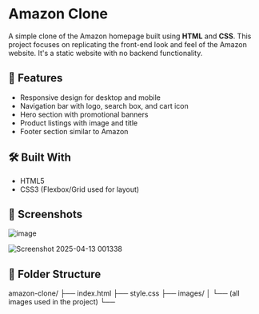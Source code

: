# Amazon Clone

A simple clone of the Amazon homepage built using **HTML** and **CSS**. This project focuses on replicating the front-end look and feel of the Amazon website. It's a static website with no backend functionality.

## 🚀 Features

- Responsive design for desktop and mobile
- Navigation bar with logo, search box, and cart icon
- Hero section with promotional banners
- Product listings with image and title
- Footer section similar to Amazon

## 🛠️ Built With

- HTML5
- CSS3 (Flexbox/Grid used for layout)

## 📸 Screenshots

![image](https://github.com/user-attachments/assets/d2496eae-7c35-4b10-8c21-c43ee1d6fecd)

![Screenshot 2025-04-13 001338](https://github.com/user-attachments/assets/908663f8-27e4-4377-8d25-74277fc6a353)

## 📁 Folder Structure
amazon-clone/ ├── index.html ├── style.css ├── images/ │ └── (all images used in the project) └──
